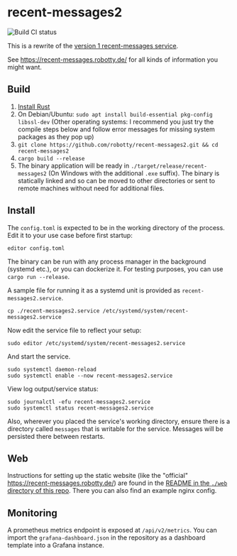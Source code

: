 # recent-messages2

![Build CI status](https://github.com/robotty/recent-messages2/workflows/Build/badge.svg)

This is a rewrite of the [version 1 recent-messages service](https://github.com/robotty/recent-messages).

See https://recent-messages.robotty.de/ for all kinds of information you might want.

## Build

1. [Install Rust](https://www.rust-lang.org/tools/install)
2. On Debian/Ubuntu: `sudo apt install build-essential pkg-config libssl-dev` (Other operating systems: I recommend you just try the compile steps below and follow error messages for missing system packages as they pop up)
3. `git clone https://github.com/robotty/recent-messages2.git && cd recent-messages2`
4. `cargo build --release`
5. The binary application will be ready in `./target/release/recent-messages2` (On Windows with the additional `.exe` suffix). The binary is statically linked and so can be moved to other directories or sent to remote machines without need for additional files.

## Install

The `config.toml` is expected to be in the working directory of the process. Edit it to your use case before first startup:

```
editor config.toml
```

The binary can be run with any process manager in the background (systemd etc.), or you can dockerize it. For testing purposes, you can use `cargo run --release`.

A sample file for running it as a systemd unit is provided as `recent-messages2.service`.

```
cp ./recent-messages2.service /etc/systemd/system/recent-messages2.service
```

Now edit the service file to reflect your setup:

```
sudo editor /etc/systemd/system/recent-messages2.service
```

And start the service.

```
sudo systemctl daemon-reload
sudo systemctl enable --now recent-messages2.service
```

View log output/service status:

```
sudo journalctl -efu recent-messages2.service
sudo systemctl status recent-messages2.service
```

Also, wherever you placed the service's working directory, ensure there is a directory called `messages` that is writable for the service. Messages will be persisted there between restarts.

## Web

Instructions for setting up the static website (like the "official" https://recent-messages.robotty.de/) are found in the [README in the `./web` directory of this repo](./web/README.md).
There you can also find an example nginx config.

## Monitoring

A prometheus metrics endpoint is exposed at `/api/v2/metrics`. You can import the `grafana-dashboard.json` in the repository as a dashboard template into a Grafana instance.

